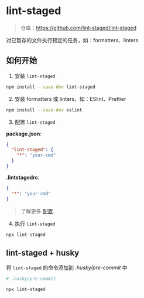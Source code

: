 # lint-staged

> 仓库：<https://github.com/lint-staged/lint-staged>

对已暂存的文件执行预定的任务，如：formatters、linters

## 如何开始

1. 安装 `lint-staged`

```bash
npm install --save-dev lint-staged
```

2. 安装 formatters 或 linters，如：ESlint、Prettier

```bash
npm install --save-dev eslint
```

3. 配置 `lint-staged`

**package.json**:

```json
{
  "lint-staged": {
    "*": "your-cmd"
  }
}
```

**.lintstagedrc**:

```json
{
  "*": "your-cmd"
}
```

> 了解更多 [配置](https://github.com/lint-staged/lint-staged#configuration)

4. 执行 `lint-staged`

```bash
npx lint-staged
```

## lint-staged + husky

将 `lint-staged` 的命令添加到 _.husky/pre-commit_ 中

```bash
# .husky/pre-commit

npx lint-staged
```
